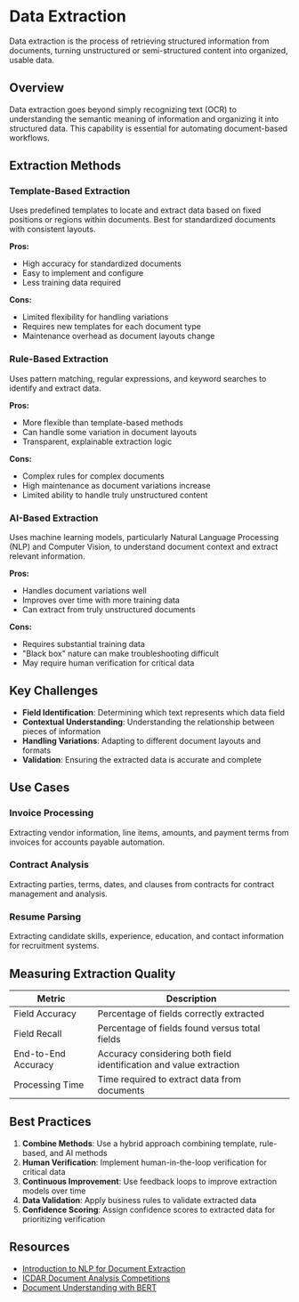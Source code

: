 # Data Extraction

Data extraction is the process of retrieving structured information from documents, turning unstructured or semi-structured content into organized, usable data.

## Overview

Data extraction goes beyond simply recognizing text (OCR) to understanding the semantic meaning of information and organizing it into structured data. This capability is essential for automating document-based workflows.

## Extraction Methods

### Template-Based Extraction

Uses predefined templates to locate and extract data based on fixed positions or regions within documents. Best for standardized documents with consistent layouts.

**Pros:**
- High accuracy for standardized documents
- Easy to implement and configure
- Less training data required

**Cons:**
- Limited flexibility for handling variations
- Requires new templates for each document type
- Maintenance overhead as document layouts change

### Rule-Based Extraction

Uses pattern matching, regular expressions, and keyword searches to identify and extract data.

**Pros:**
- More flexible than template-based methods
- Can handle some variation in document layouts
- Transparent, explainable extraction logic

**Cons:**
- Complex rules for complex documents
- High maintenance as document variations increase
- Limited ability to handle truly unstructured content

### AI-Based Extraction

Uses machine learning models, particularly Natural Language Processing (NLP) and Computer Vision, to understand document context and extract relevant information.

**Pros:**
- Handles document variations well
- Improves over time with more training data
- Can extract from truly unstructured documents

**Cons:**
- Requires substantial training data
- "Black box" nature can make troubleshooting difficult
- May require human verification for critical data

## Key Challenges

- **Field Identification**: Determining which text represents which data field
- **Contextual Understanding**: Understanding the relationship between pieces of information
- **Handling Variations**: Adapting to different document layouts and formats
- **Validation**: Ensuring the extracted data is accurate and complete

## Use Cases

### Invoice Processing

Extracting vendor information, line items, amounts, and payment terms from invoices for accounts payable automation.

### Contract Analysis

Extracting parties, terms, dates, and clauses from contracts for contract management and analysis.

### Resume Parsing

Extracting candidate skills, experience, education, and contact information for recruitment systems.

## Measuring Extraction Quality

| Metric | Description |
|--------|-------------|
| Field Accuracy | Percentage of fields correctly extracted |
| Field Recall | Percentage of fields found versus total fields |
| End-to-End Accuracy | Accuracy considering both field identification and value extraction |
| Processing Time | Time required to extract data from documents |

## Best Practices

1. **Combine Methods**: Use a hybrid approach combining template, rule-based, and AI methods
2. **Human Verification**: Implement human-in-the-loop verification for critical data
3. **Continuous Improvement**: Use feedback loops to improve extraction models over time
4. **Data Validation**: Apply business rules to validate extracted data
5. **Confidence Scoring**: Assign confidence scores to extracted data for prioritizing verification

## Resources

- [Introduction to NLP for Document Extraction](https://towardsdatascience.com/nlp-for-document-extraction-7568abc971da)
- [ICDAR Document Analysis Competitions](https://icdar2021.org/competitions/)
- [Document Understanding with BERT](https://arxiv.org/abs/1903.12136)

